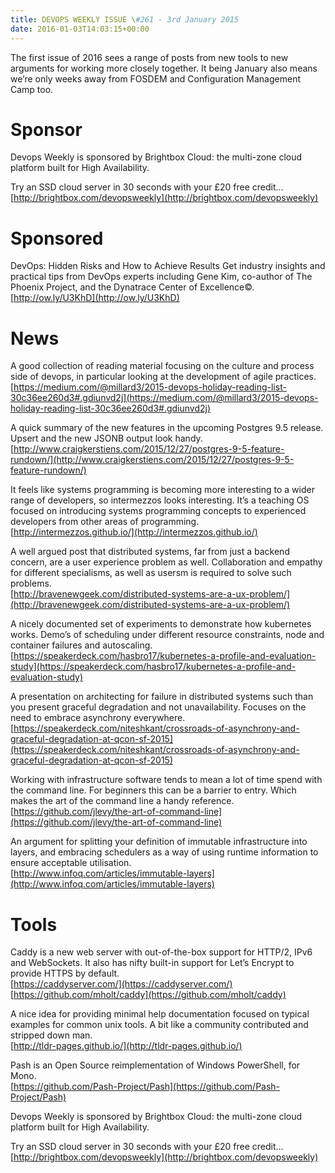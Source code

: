```yaml
---
title: DEVOPS WEEKLY ISSUE \#261 - 3rd January 2015 
date: 2016-01-03T14:03:15+00:00
---
```


The first issue of 2016 sees a range of posts from new tools to new arguments for working more closely together. It being January also means we’re only weeks away from FOSDEM and Configuration Management Camp too.


Sponsor
======

Devops Weekly is sponsored by Brightbox Cloud: the multi-zone cloud platform built for High Availability.

Try an SSD cloud server in 30 seconds with your £20 free credit…
<br>[http://brightbox.com/devopsweekly](http://brightbox.com/devopsweekly)


Sponsored
========

DevOps: Hidden Risks and How to Achieve Results
Get industry insights and practical tips from DevOps experts including Gene Kim, co-author of The Phoenix Project, and the Dynatrace Center of Excellence©.
<br>[http://ow.ly/U3KhD](http://ow.ly/U3KhD)


News
====

A good collection of reading material focusing on the culture and process side of devops, in particular looking at the development of agile practices.
<br>[https://medium.com/@millard3/2015-devops-holiday-reading-list-30c36ee260d3#.gdiunvd2j](https://medium.com/@millard3/2015-devops-holiday-reading-list-30c36ee260d3#.gdiunvd2j)


A quick summary of the new features in the upcoming Postgres 9.5 release. Upsert and the new JSONB output look handy.
<br>[http://www.craigkerstiens.com/2015/12/27/postgres-9-5-feature-rundown/](http://www.craigkerstiens.com/2015/12/27/postgres-9-5-feature-rundown/)


It feels like systems programming is becoming more interesting to a wider range of developers, so intermezzos looks interesting. It’s a teaching OS focused on introducing systems programming concepts to experienced developers from other areas of programming.
<br>[http://intermezzos.github.io/](http://intermezzos.github.io/)


A well argued post that distributed systems, far from just a backend concern, are a user experience problem as well. Collaboration and empathy for different specialisms, as well as usersm is required to solve such problems.
<br>[http://bravenewgeek.com/distributed-systems-are-a-ux-problem/](http://bravenewgeek.com/distributed-systems-are-a-ux-problem/)


A nicely documented set of experiments to demonstrate how kubernetes works. Demo’s of scheduling under different resource constraints, node and container failures and autoscaling.
<br>[https://speakerdeck.com/hasbro17/kubernetes-a-profile-and-evaluation-study](https://speakerdeck.com/hasbro17/kubernetes-a-profile-and-evaluation-study)


A presentation on architecting for failure in distributed systems such than you present graceful degradation and not unavailability. Focuses on the need to embrace asynchrony everywhere.
<br>[https://speakerdeck.com/niteshkant/crossroads-of-asynchrony-and-graceful-degradation-at-qcon-sf-2015](https://speakerdeck.com/niteshkant/crossroads-of-asynchrony-and-graceful-degradation-at-qcon-sf-2015)


Working with infrastructure software tends to mean a lot of time spend with the command line. For beginners this can be a barrier to entry. Which makes the art of the command line a handy reference.
<br>[https://github.com/jlevy/the-art-of-command-line](https://github.com/jlevy/the-art-of-command-line)


An argument for splitting your definition of immutable infrastructure into layers, and embracing schedulers as a way of using runtime information to ensure acceptable utilisation.
<br>[http://www.infoq.com/articles/immutable-layers](http://www.infoq.com/articles/immutable-layers)


Tools
=====

Caddy is a new web server with out-of-the-box support for HTTP/2, IPv6 and WebSockets. It also has nifty built-in support for Let’s Encrypt to provide HTTPS by default.
<br>[https://caddyserver.com/](https://caddyserver.com/)
<br>[https://github.com/mholt/caddy](https://github.com/mholt/caddy)


A nice idea for providing minimal help documentation focused on typical examples for common unix tools. A bit like a community contributed and stripped down man.
<br>[http://tldr-pages.github.io/](http://tldr-pages.github.io/)


Pash is an Open Source reimplementation of Windows PowerShell, for Mono.
<br>[https://github.com/Pash-Project/Pash](https://github.com/Pash-Project/Pash)


Devops Weekly is sponsored by Brightbox Cloud: the multi-zone cloud platform built for High Availability.

Try an SSD cloud server in 30 seconds with your £20 free credit…
<br>[http://brightbox.com/devopsweekly](http://brightbox.com/devopsweekly)



